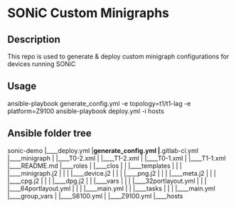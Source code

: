 # SONiC Custom Minigraphs

## Description
This repo is used to generate & deploy custom minigraph configurations for 
devices running SONiC

## Usage
ansible-playbook generate_config.yml -e topology=t1/t1-lag -e platform=Z9100
ansible-playbook deploy.yml -i hosts

## Ansible folder tree
sonic-demo
|____deploy.yml
|____generate_config.yml
|____.gitlab-ci.yml
|____minigraph
| |____T0-2.xml
| |____T1-2.xml
| |____T0-1.xml
| |____T1-1.xml
|____README.md
|____roles
| |____clos
| | |____templates
| | | |____minigraph.j2
| | | |____device.j2
| | | |____png.j2
| | | |____meta.j2
| | | |____cpg.j2
| | | |____dpg.j2
| | |____vars
| | | |____32portlayout.yml
| | | |____64portlayout.yml
| | | |____main.yml
| | |____tasks
| | | |____main.yml
|____group_vars
| |____S6100.yml
| |____Z9100.yml
|____hosts
